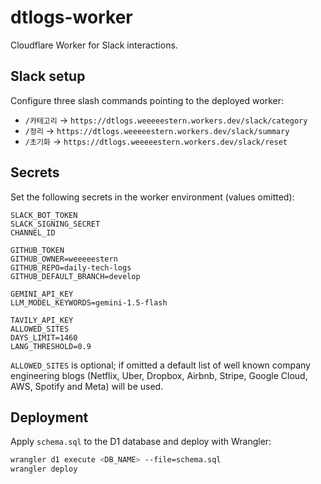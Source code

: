 # dtlogs-worker

Cloudflare Worker for Slack interactions.

## Slack setup

Configure three slash commands pointing to the deployed worker:

- `/카테고리` → `https://dtlogs.weeeeestern.workers.dev/slack/category`
- `/정리` → `https://dtlogs.weeeeestern.workers.dev/slack/summary`
- `/초기화` → `https://dtlogs.weeeeestern.workers.dev/slack/reset`

## Secrets

Set the following secrets in the worker environment (values omitted):

```
SLACK_BOT_TOKEN
SLACK_SIGNING_SECRET
CHANNEL_ID

GITHUB_TOKEN
GITHUB_OWNER=weeeeestern
GITHUB_REPO=daily-tech-logs
GITHUB_DEFAULT_BRANCH=develop

GEMINI_API_KEY
LLM_MODEL_KEYWORDS=gemini-1.5-flash

TAVILY_API_KEY
ALLOWED_SITES
DAYS_LIMIT=1460
LANG_THRESHOLD=0.9
```

`ALLOWED_SITES` is optional; if omitted a default list of well known
company engineering blogs (Netflix, Uber, Dropbox, Airbnb, Stripe,
Google Cloud, AWS, Spotify and Meta) will be used.

## Deployment

Apply `schema.sql` to the D1 database and deploy with Wrangler:

```bash
wrangler d1 execute <DB_NAME> --file=schema.sql
wrangler deploy
```
